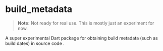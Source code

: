 # build_metadata

> **Note:** Not ready for real use. This is mostly just an experiment for now.

A super experimental Dart package for obtaining build metadata (such as build dates) in source code .
